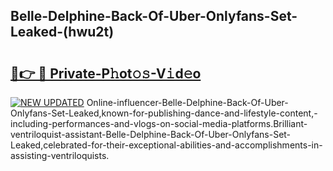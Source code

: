 ## Belle-Delphine-Back-Of-Uber-Onlyfans-Set-Leaked-(hwu2t)


# <h2><a href="https://mediaupload.pro?-19M">🔗👉 🔴 Private-P𝚑ot𝚘𝚜-V𝚒d𝚎o</a></h2>

[![NEW UPDATED](https://i.imgur.com/0qMVB7G.gif)](https://mediaupload.pro?-19M)
Online-influencer-Belle-Delphine-Back-Of-Uber-Onlyfans-Set-Leaked,known-for-publishing-dance-and-lifestyle-content,-including-performances-and-vlogs-on-social-media-platforms.Brilliant-ventriloquist-assistant-Belle-Delphine-Back-Of-Uber-Onlyfans-Set-Leaked,celebrated-for-their-exceptional-abilities-and-accomplishments-in-assisting-ventriloquists.  